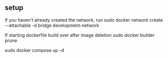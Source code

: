 ## setup
If you haven't already created the network, run
sudo docker network create --attachable -d bridge development-network

If starting dockerfile build over after image deletion 
sudo docker builder prune 

sudo docker compose up -d 

